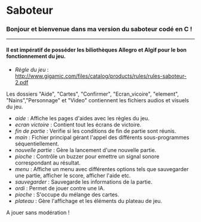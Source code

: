 # Saboteur

### Bonjour et bienvenue dans ma version du saboteur codé en C !

*** 
#### Il est impératif de posséder les biliothèques Allegro et Algif pour le bon fonctionnement du jeu.

* _Règle du jeu_ :  http://www.gigamic.com/files/catalog/products/rules/rules-saboteur-2.pdf

Les dossiers "Aide", "Cartes", "Confirmer", "Ecran_vicoire", "element", "Nains","Personnage" et "Video" contiennent les fichiers audios et visuels du jeu.

  * _aide_ : Affiche les pages d'aides avec les règles du jeu. 
  * _ecran victoire_ : Contient tout les écrans de victoire. 
  * _fin de partie_ : Verifie si les conditions de fin de partie sont réunis. 
  * _main_ : Fichier principal gérant l'appel des différents sous-programmes séquentiellement.
  * _nouvelle partie_ : Gère la lancement d'une nouvelle partie.
  * _pioche_ : Contrôle un buzzer pour emettre un signal sonore correspondant au résultat.
  * _menu_ : Affiche un menu avec différentes options tels que sauvegarder une partie, afficher le score, afficher l'aide etc.
  * _sauvegarder_ : Sauvegarde les informations de la partie.
  * _ordi_ : Permet de jouer contre une IA.
  * _pioche_ : S'occupe du mélange des cartes.
  * _plateau_ : Gère l'affichage et les éléments du plateau de jeu. 


A jouer sans modération ! 
